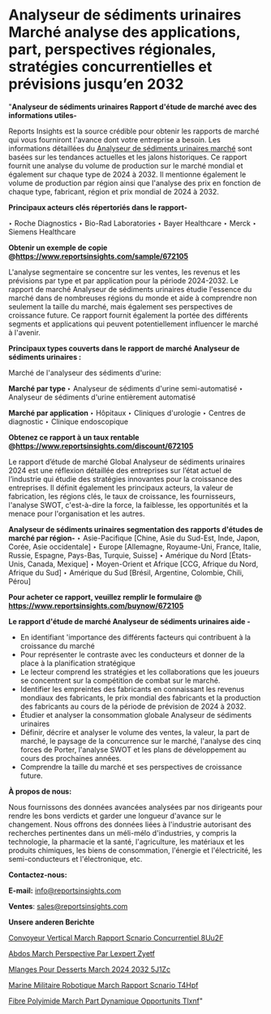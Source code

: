 # Analyseur de sédiments urinaires Marché analyse des applications, part, perspectives régionales, stratégies concurrentielles et prévisions jusqu’en 2032

"<strong>Analyseur de sédiments urinaires Rapport d'étude de marché avec des informations utiles-</strong>

Reports Insights est la source crédible pour obtenir les rapports de marché qui vous fourniront l'avance dont votre entreprise a besoin. Les informations détaillées du <a href=https://www.reportsinsights.com/sample/672105>Analyseur de sédiments urinaires marché</a> sont basées sur les tendances actuelles et les jalons historiques. Ce rapport fournit une analyse du volume de production sur le marché mondial et également sur chaque type de 2024 à 2032. Il mentionne également le volume de production par région ainsi que l'analyse des prix en fonction de chaque type, fabricant, région et prix mondial de 2024 à 2032.

<b>Principaux acteurs clés répertoriés dans le rapport-</b>

‣ Roche Diagnostics
‣ Bio-Rad Laboratories
‣ Bayer Healthcare
‣ Merck
‣ Siemens Healthcare

<strong><b>Obtenir un exemple de copie @</b></strong><a href=https://www.reportsinsights.com/sample/672105><strong><b>https://www.reportsinsights.com/sample/672105</b></strong></a>

L'analyse segmentaire se concentre sur les ventes, les revenus et les prévisions par type et par application pour la période 2024-2032. Le rapport de marché Analyseur de sédiments urinaires étudie l'essence du marché dans de nombreuses régions du monde et aide à comprendre non seulement la taille du marché, mais également ses perspectives de croissance future. Ce rapport fournit également la portée des différents segments et applications qui peuvent potentiellement influencer le marché à l'avenir.

<strong>Principaux types couverts dans le rapport de marché Analyseur de sédiments urinaires :</strong>

Marché de l'analyseur des sédiments d'urine:

<strong>Marché par type </strong>
‣ Analyseur de sédiments d'urine semi-automatisé
‣ Analyseur de sédiments d'urine entièrement automatisé

<strong>Marché par application </strong>
‣ Hôpitaux
‣ Cliniques d'urologie
‣ Centres de diagnostic
‣ Clinique endoscopique

<strong><b>Obtenez ce rapport à un taux rentable @</b></strong><a href=https://www.reportsinsights.com/discount/672105><strong><b>https://www.reportsinsights.com/discount/672105</b></strong></a>

Le rapport d’étude de marché Global Analyseur de sédiments urinaires 2024 est une réflexion détaillée des entreprises sur l’état actuel de l’industrie qui étudie des stratégies innovantes pour la croissance des entreprises. Il définit également les principaux acteurs, la valeur de fabrication, les régions clés, le taux de croissance, les fournisseurs, l'analyse SWOT, c'est-à-dire la force, la faiblesse, les opportunités et la menace pour l'organisation et les autres.

<strong>Analyseur de sédiments urinaires segmentation des rapports d'études de marché par région-</strong>
‣ Asie-Pacifique [Chine, Asie du Sud-Est, Inde, Japon, Corée, Asie occidentale]
‣ Europe [Allemagne, Royaume-Uni, France, Italie, Russie, Espagne, Pays-Bas, Turquie, Suisse]
‣ Amérique du Nord [États-Unis, Canada, Mexique]
‣ Moyen-Orient et Afrique [CCG, Afrique du Nord, Afrique du Sud]
‣ Amérique du Sud [Brésil, Argentine, Colombie, Chili, Pérou]

<strong>Pour acheter ce rapport, veuillez remplir le formulaire @   <a href=https://www.reportsinsights.com/buynow/672105>https://www.reportsinsights.com/buynow/672105</a></strong>

<strong>Le rapport d'étude de marché Analyseur de sédiments urinaires aide -</strong>
<ul>
  <li>En identifiant 'importance des différents facteurs qui contribuent à la croissance du marché</li>
  <li>Pour représenter le contraste avec les conducteurs et donner de la place à la planification stratégique</li>
  <li>Le lecteur comprend les stratégies et les collaborations que les joueurs se concentrent sur la compétition de combat sur le marché.</li>
  <li>Identifier les empreintes des fabricants en connaissant les revenus mondiaux des fabricants, le prix mondial des fabricants et la production des fabricants au cours de la période de prévision de 2024 à 2032.</li>
  <li>Étudier et analyser la consommation globale Analyseur de sédiments urinaires</li>
  <li>Définir, décrire et analyser le volume des ventes, la valeur, la part de marché, le paysage de la concurrence sur le marché, l'analyse des cinq forces de Porter, l'analyse SWOT et les plans de développement au cours des prochaines années.</li>
  <li>Comprendre la taille du marché et ses perspectives de croissance future.</li>
</ul>
<strong>À propos de nous:</strong>

Nous fournissons des données avancées analysées par nos dirigeants pour rendre les bons verdicts et garder une longueur d'avance sur le changement. Nous offrons des données liées à l'industrie autorisant des recherches pertinentes dans un méli-mélo d'industries, y compris la technologie, la pharmacie et la santé, l'agriculture, les matériaux et les produits chimiques, les biens de consommation, l'énergie et l'électricité, les semi-conducteurs et l'électronique, etc.

<strong>Contactez-nous:</strong>

<strong>E-mail:</strong> <a href=mailto:info@reportsinsights.com>info@reportsinsights.com</a>

<strong>Ventes</strong>: <a href=mailto:sales@reportsinsights.com>sales@reportsinsights.com</a>

<strong>Unsere anderen Berichte</strong>

<a href=https://www.linkedin.com/pulse/convoyeur-vertical-march%C3%A9-rapport-sc%C3%A9nario-concurrentiel-8uu2f/>Convoyeur Vertical March Rapport Scnario Concurrentiel 8Uu2F</a>

<a href=https://www.linkedin.com/pulse/abdos-march%C3%A9-perspective-par-lexpert-zyetf/>Abdos March Perspective Par Lexpert Zyetf</a>

<a href=https://www.linkedin.com/pulse/m%C3%A9langes-pour-desserts-march%C3%A9-2024-2032-5j1zc/>Mlanges Pour Desserts March 2024 2032 5J1Zc</a>

<a href=https://www.linkedin.com/pulse/marine-militaire-robotique-march%C3%A9-rapport-sc%C3%A9nario-t4hpf/>Marine Militaire Robotique March Rapport Scnario T4Hpf</a>

<a href=https://www.linkedin.com/pulse/fibre-polyimide-march%C3%A9-part-dynamique-opportunit%C3%A9s-tlxnf/>Fibre Polyimide March Part Dynamique Opportunits Tlxnf</a>"

